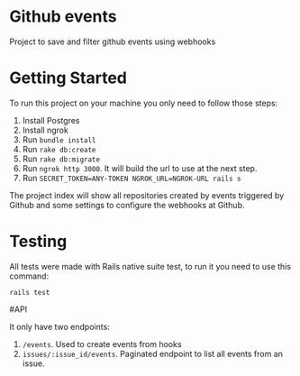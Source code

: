 # Github events
Project to save and filter github events using webhooks

# Getting Started

To run this project on your machine you only need to follow those steps:

1. Install Postgres
2. Install ngrok
3. Run `bundle install`
4. Run `rake db:create`
5. Run `rake db:migrate`
6. Run `ngrok http 3000`. It will build the url to use at the next step.
7. Run `SECRET_TOKEN=ANY-TOKEN NGROK_URL=NGROK-URL rails s`

The project index will show all repositories created by events triggered by Github and some settings to configure the webhooks at Github.

# Testing

All tests were made with Rails native suite test, to run it you need to use this command:

`rails test`

#API

It only have two endpoints:

1. `/events`. Used to create events from hooks
2. `issues/:issue_id/events`. Paginated endpoint to list all events from an issue.
